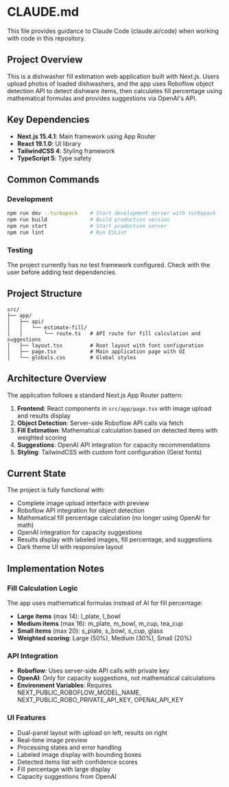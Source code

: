 # CLAUDE.md

This file provides guidance to Claude Code (claude.ai/code) when working with code in this repository.

## Project Overview

This is a dishwasher fill estimation web application built with Next.js. Users upload photos of loaded dishwashers, and the app uses Roboflow object detection API to detect dishware items, then calculates fill percentage using mathematical formulas and provides suggestions via OpenAI's API.

## Key Dependencies

- **Next.js 15.4.1**: Main framework using App Router
- **React 19.1.0**: UI library
- **TailwindCSS 4**: Styling framework
- **TypeScript 5**: Type safety

## Common Commands

### Development
```bash
npm run dev --turbopack    # Start development server with turbopack
npm run build              # Build production version
npm run start              # Start production server
npm run lint               # Run ESLint
```

### Testing
The project currently has no test framework configured. Check with the user before adding test dependencies.

## Project Structure

```
src/
├── app/
│   ├── api/
│   │   └── estimate-fill/
│   │       └── route.ts   # API route for fill calculation and suggestions
│   ├── layout.tsx         # Root layout with font configuration
│   ├── page.tsx           # Main application page with UI
│   └── globals.css        # Global styles
```

## Architecture Overview

The application follows a standard Next.js App Router pattern:

1. **Frontend**: React components in `src/app/page.tsx` with image upload and results display
2. **Object Detection**: Server-side Roboflow API calls via fetch
3. **Fill Estimation**: Mathematical calculation based on detected items with weighted scoring
4. **Suggestions**: OpenAI API integration for capacity recommendations
5. **Styling**: TailwindCSS with custom font configuration (Geist fonts)

## Current State

The project is fully functional with:
- Complete image upload interface with preview
- Roboflow API integration for object detection
- Mathematical fill percentage calculation (no longer using OpenAI for math)
- OpenAI integration for capacity suggestions
- Results display with labeled images, fill percentage, and suggestions
- Dark theme UI with responsive layout

## Implementation Notes

### Fill Calculation Logic
The app uses mathematical formulas instead of AI for fill percentage:
- **Large items** (max 14): l_plate, l_bowl
- **Medium items** (max 16): m_plate, m_bowl, m_cup, tea_cup  
- **Small items** (max 20): s_plate, s_bowl, s_cup, glass
- **Weighted scoring**: Large (50%), Medium (30%), Small (20%)

### API Integration
- **Roboflow**: Uses server-side API calls with private key
- **OpenAI**: Only for capacity suggestions, not mathematical calculations
- **Environment Variables**: Requires NEXT_PUBLIC_ROBOFLOW_MODEL_NAME, NEXT_PUBLIC_ROBO_PRIVATE_API_KEY, OPENAI_API_KEY

### UI Features
- Dual-panel layout with upload on left, results on right
- Real-time image preview
- Processing states and error handling
- Labeled image display with bounding boxes
- Detected items list with confidence scores
- Fill percentage with large display
- Capacity suggestions from OpenAI